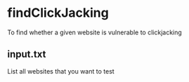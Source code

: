 # findClickJacking
To find whether a given website is vulnerable to clickjacking

## input.txt
List all websites that you want to test
